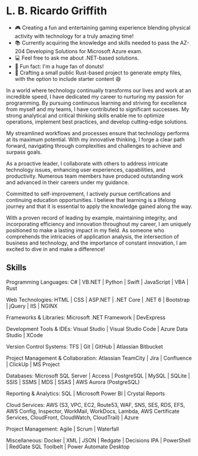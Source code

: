 # L. B. Ricardo Griffith

<!--
**lbrgriffith/lbrgriffith** is a ✨ _special_ ✨ repository because its `README.md` (this file) appears on your GitHub profile.

Here are some ideas to get you started:
-->
- 🎮 Creating a fun and entertaining gaming experience blending physical activity with technology for a truly amazing time!
- 📚 Currently acquiring the knowledge and skills needed to pass the AZ-204 Developing Solutions for Microsoft Azure exam.
- 💻 Feel free to ask me about .NET-based solutions.
- 🍩 Fun fact: I'm a huge fan of donuts!
- 📄 Crafting a small public Rust-based project to generate empty files, with the option to include starter content 😄

In a world where technology continually transforms our lives and work at an incredible speed, I have dedicated my career to nurturing my passion for programming. By pursuing continuous learning and striving for excellence from myself and my teams, I have contributed to significant successes. My strong analytical and critical thinking skills enable me to optimize operations, implement best practices, and develop cutting-edge solutions.

My streamlined workflows and processes ensure that technology performs at its maximum potential. With my innovative thinking, I forge a clear path forward, navigating through complexities and challenges to achieve and surpass goals.

As a proactive leader, I collaborate with others to address intricate technology issues, enhancing user experiences, capabilities, and productivity. Numerous team members have produced outstanding work and advanced in their careers under my guidance.

Committed to self-improvement, I actively pursue certifications and continuing education opportunities. I believe that learning is a lifelong journey and that it is essential to apply the knowledge gained along the way.

With a proven record of leading by example, maintaining integrity, and incorporating efficiency and innovation throughout my career, I am uniquely positioned to make a lasting impact in my field. As someone who comprehends the intricacies of application analysis, the intersection of business and technology, and the importance of constant innovation, I am excited to dive in and make a difference!

## Skills

Programming Languages: C# | VB.NET | Python | Swift | JavaScript | VBA | Rust

Web Technologies: HTML | CSS | ASP.NET | .NET Core | .NET 6 | Bootstrap | jQuery | IIS | NGINX

Frameworks & Libraries: Microsoft .NET Framework | DevExpress

Development Tools & IDEs: Visual Studio | Visual Studio Code | Azure Data Studio | XCode 

Version Control Systems: TFS | Git | GitHub | Atlassian Bitbucket

Project Management & Collaboration: Atlassian TeamCity | Jira | Confluence | ClickUp | MS Project

Databases: Microsoft SQL Server | Access | PostgreSQL | MySQL | SQLite | SSIS | SSMS | MDS | SSAS | AWS Aurora (PostgreSQL)

Reporting & Analytics: SQL | Microsoft Power BI | Crystal Reports 

Cloud Services: AWS (S3, VPC, EC2, Route53, WAF, SNS, SES, RDS, EFS, AWS Config, Inspector, WorkMail, WorkDocs, Lambda, AWS Certificate Services, CloudFront, CloudWatch, CloudTrail) | Azure

Project Management: Agile | Scrum | Waterfall

Miscellaneous: Docker | XML | JSON | Redgate | Decisions IPA | PowerShell | RedGate SQL Toolbelt | Power Automate Desktop
